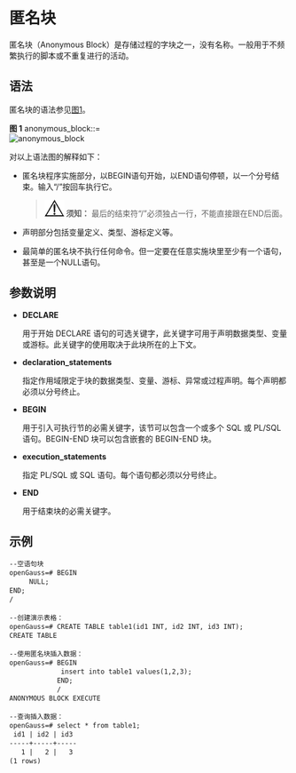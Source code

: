 # 匿名块<a name="ZH-CN_TOPIC_0000001179940234"></a>

匿名块（Anonymous Block）是存储过程的字块之一，没有名称。一般用于不频繁执行的脚本或不重复进行的活动。

## 语法<a name="zh-cn_topic_0283137481_zh-cn_topic_0237122218_zh-cn_topic_0059779171_sa07b23f78a6848f9afe146786372cfb1"></a>

匿名块的语法参见[图1](#zh-cn_topic_0283137481_zh-cn_topic_0237122218_zh-cn_topic_0059779171_f19ed9f384e0646f29744951d7eec8c3b)。

**图 1**  anonymous\_block::=<a name="zh-cn_topic_0283137481_zh-cn_topic_0237122218_zh-cn_topic_0059779171_f19ed9f384e0646f29744951d7eec8c3b"></a>  
![](figures/anonymous_block.png "anonymous_block")

对以上语法图的解释如下：

-   匿名块程序实施部分，以BEGIN语句开始，以END语句停顿，以一个分号结束。输入“/”按回车执行它。

    >![](public_sys-resources/icon-notice.png) **须知：** 
    >最后的结束符“/”必须独占一行，不能直接跟在END后面。

-   声明部分包括变量定义、类型、游标定义等。
-   最简单的匿名块不执行任何命令。但一定要在任意实施块里至少有一个语句，甚至是一个NULL语句。

## 参数说明<a name="section6973139183420"></a>

-   **DECLARE**

    用于开始 DECLARE 语句的可选关键字，此关键字可用于声明数据类型、变量或游标。此关键字的使用取决于此块所在的上下文。

-   **declaration\_statements**

    指定作用域限定于块的数据类型、变量、游标、异常或过程声明。每个声明都必须以分号终止。

-   **BEGIN**

    用于引入可执行节的必需关键字，该节可以包含一个或多个 SQL 或 PL/SQL 语句。BEGIN-END 块可以包含嵌套的 BEGIN-END 块。

-   **execution\_statements**

    指定 PL/SQL 或 SQL 语句。每个语句都必须以分号终止。

-   **END**

    用于结束块的必需关键字。


## 示例<a name="section26821512261"></a>

```
--空语句块
openGauss=# BEGIN
     NULL; 
END;
/

--创建演示表格：
openGauss=# CREATE TABLE table1(id1 INT, id2 INT, id3 INT);
CREATE TABLE

--使用匿名块插入数据：
openGauss=# BEGIN
             insert into table1 values(1,2,3);
            END;
            /
ANONYMOUS BLOCK EXECUTE

--查询插入数据：
openGauss=# select * from table1;
 id1 | id2 | id3
-----+-----+-----
   1 |   2 |   3
(1 rows)
```

